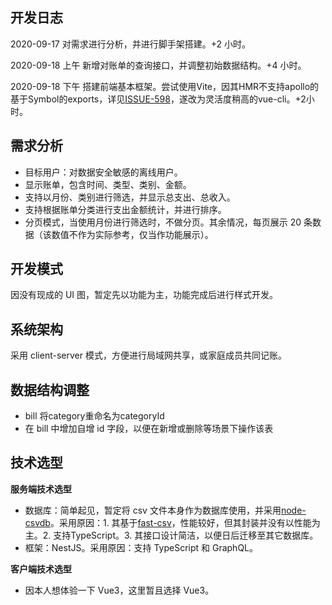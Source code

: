 ## 开发日志

2020-09-17 对需求进行分析，并进行脚手架搭建。+2 小时。

2020-09-18 上午 新增对账单的查询接口，并调整初始数据结构。+4 小时。

2020-09-18 下午 搭建前端基本框架。尝试使用Vite，因其HMR不支持apollo的基于Symbol的exports，详见[ISSUE-598](https://github.com/vitejs/vite/issues/598)，遂改为灵活度稍高的vue-cli。+2小时。



## 需求分析

- 目标用户：对数据安全敏感的离线用户。
- 显示账单，包含时间、类型、类别、金额。
- 支持以月份、类别进行筛选，并显示总支出、总收入。
- 支持根据账单分类进行支出金额统计，并进行排序。
- 分页模式，当使用月份进行筛选时，不做分页。其余情况，每页展示 20 条数据（该数值不作为实际参考，仅当作功能展示）。

## 开发模式

因没有现成的 UI 图，暂定先以功能为主，功能完成后进行样式开发。

## 系统架构

采用 client-server 模式，方便进行局域网共享，或家庭成员共同记账。

## 数据结构调整

- bill 将category重命名为categoryId
- 在 bill 中增加自增 id 字段，以便在新增或删除等场景下操作该表

## 技术选型

**服务端技术选型**

- 数据库：简单起见，暂定将 csv 文件本身作为数据库使用，并采用[node-csvdb](https://github.com/ysnglt/node-csvdb)。采用原因：1. 其基于[fast-csv](https://github.com/C2FO/fast-csv)，性能较好，但其封装并没有以性能为主。2. 支持TypeScript。3. 其接口设计简洁，以便日后迁移至其它数据库。
- 框架：NestJS。采用原因：支持 TypeScript 和 GraphQL。

**客户端技术选型**

- 因本人想体验一下 Vue3，这里暂且选择 Vue3。
